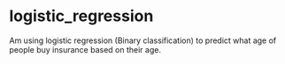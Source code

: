 # logistic_regression
Am using logistic regression (Binary classification) to predict what age of people buy insurance based on their  age.
